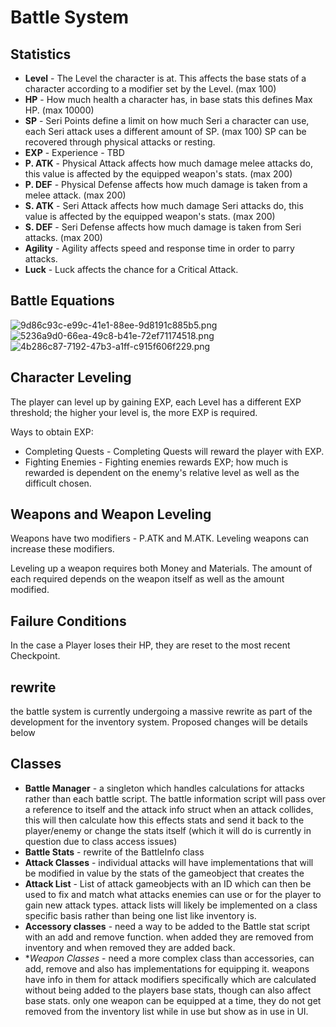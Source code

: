 # Battle System

## Statistics 
- **Level** - The Level the character is at. This affects the base stats of a character according to a modifier set by the Level. (max 100)
- **HP** - How much health a character has, in base stats this defines Max HP. (max 10000)
- **SP** - Seri Points define a limit on how much Seri a character can use, each Seri attack uses a different amount of SP. (max 100)
  SP can be recovered through physical attacks or resting.
- **EXP** - Experience - TBD
- **P. ATK** - Physical Attack affects how much damage melee attacks do, this value is affected by the equipped weapon's stats. (max 200)
- **P. DEF** - Physical Defense affects how much damage is taken from a melee attack. (max 200)
- **S. ATK** - Seri Attack affects how much damage Seri attacks do, this value is affected by the equipped weapon's stats. (max 200)
- **S. DEF** - Seri Defense affects how much damage is taken from Seri attacks. (max 200)
- **Agility** - Agility affects speed and response time in order to parry attacks.
- **Luck** - Luck affects the chance for a Critical Attack.

## Battle Equations
![9d86c93c-e99c-41e1-88ee-9d8191c885b5.png](9d86c93c-e99c-41e1-88ee-9d8191c885b5.png)
![5236a9d0-66ea-49c8-b41e-72ef71174518.png](5236a9d0-66ea-49c8-b41e-72ef71174518.png)
![4b286c87-7192-47b3-a1ff-c915f606f229.png](4b286c87-7192-47b3-a1ff-c915f606f229.png)

## Character Leveling
The player can level up by gaining EXP, each Level has a different EXP threshold; the higher your level is, the more EXP is required.

Ways to obtain EXP:
- Completing Quests - Completing Quests will reward the player with EXP.
- Fighting Enemies - Fighting enemies rewards EXP; how much is rewarded is dependent on the enemy's relative level as well as the difficult chosen.

## Weapons and Weapon Leveling
Weapons have two modifiers - P.ATK and M.ATK. Leveling weapons can increase these modifiers.

Leveling up a weapon requires both Money and Materials. The amount of each required depends on the weapon itself as well as the amount modified.

## Failure Conditions
In the case a Player loses their HP, they are reset to the most recent Checkpoint.

## rewrite 
the battle system is currently undergoing a massive rewrite as part of the development for the inventory system. Proposed changes will be details below 

## Classes 
* **Battle Manager** - a singleton which handles calculations for attacks rather than each battle script. The battle information script will pass over a reference to itself and the attack info struct when an attack collides, this will then calculate how this effects stats and send it back to the player/enemy or change the stats itself (which it will do is currently in question due to class access issues) 
* **Battle Stats** - rewrite of the BattleInfo class 
* **Attack Classes** - individual attacks will have implementations that will be modified in value by the stats of the gameobject that creates the 
* **Attack List** - List of attack gameobjects with an ID which can then be used to fix and match what attacks enemies can use or for the player to gain new attack types. attack lists will likely be implemented on a class specific basis rather than being one list like inventory is. 
* **Accessory classes** - need a way to be added to the Battle stat script with an add and remove function. when added they are removed from inventory and when removed they are added back. 
* **Weapon Classes* - need a more complex class than accessories, can add, remove and also has implementations for equipping it. weapons have info in them for attack modifiers specifically which are calculated without being added to the players base stats, though can also affect base stats. only one weapon can be equipped at a time, they do not get removed from the inventory list while in use but show as in use in UI. 

